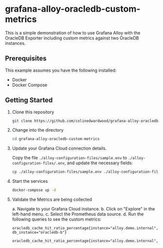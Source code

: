 # grafana-alloy-oracledb-custom-metrics

This is a simple demonstration of how to use Grafana Alloy with the OracleDB Exporter including custom metrics against two OracleDB instances.

## Prerequisites

This example assumes you have the following installed:

- Docker
- Docker Compose

## Getting Started

1. Clone this repository

    ```bash
    git clone https://github.com/colinedwardwood/grafana-alloy-oracledb-custom-metrics.git
    ```

2. Change into the directory

    ```bash
    cd grafana-alloy-oracledb-custom-metrics
    ```

3. Update your Grafana Cloud connection details.

    Copy the file `./alloy-configuration-files/sample.env` to `./alloy-configuration-files/.env`, and update the necessary fields:

    ```bash
    cp ./alloy-configuration-files/sample.env ./alloy-configuration-files/.env
    ```

4. Start the services

    ```bash
    docker-compose up -d
    ```

5. Validate the Metrics are being collected

    a. Navigate to your Grafana Cloud instance.
    b. Click on "Explore" in the left-hand menu.
    c. Select the Prometheus data source.
    d. Run the following queries to see the custom metrics:

    ```promql
    oracledb_cache_hit_ratio_percentage{instance="alloy.demo.internal",job="integrations/oracledb", db_instance="oracledb-b"}
    ```

    ```promql
    oracledb_cache_hit_ratio_percentage{instance="alloy.demo.internal",job="integrations/oracledb"}
    ```
